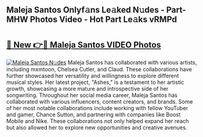 ## Maleja Santos Onlyf𝚊ns Le𝚊ked N𝚞des - Part-MHW Photos Video - Hot Part Le𝚊ks vRMPd

# <h2><a href="http://ac11328.deff.icu/?id=Maleja+Santos">🔗 New 👉🔴 Maleja Santos VIDEO Photos</a></h2>

[![Maleja Santos N𝚞des](https://i.imgur.com/rIISA9y.gif)](http://ac11328.deff.icu/?id=Maleja+Santos)
Maleja Santos has collaborated with various artists, including mxmtoon, Chelsea Cutler, and Claud. These collaborations have further showcased her versatility and willingness to explore different musical styles. Her latest project, "Ashes," is a testament to her artistic growth, showcasing a more mature and introspective side of her songwriting. Throughout her social media career, Maleja Santos has collaborated with various influencers, content creators, and brands. Some of her most notable collaborations include working with fellow YouTuber and gamer, Chance Sutton, and partnering with companies like Boost Mobile and Nike. These collaborations not only helped expand her reach but also allowed her to explore new opportunities and creative avenues.
